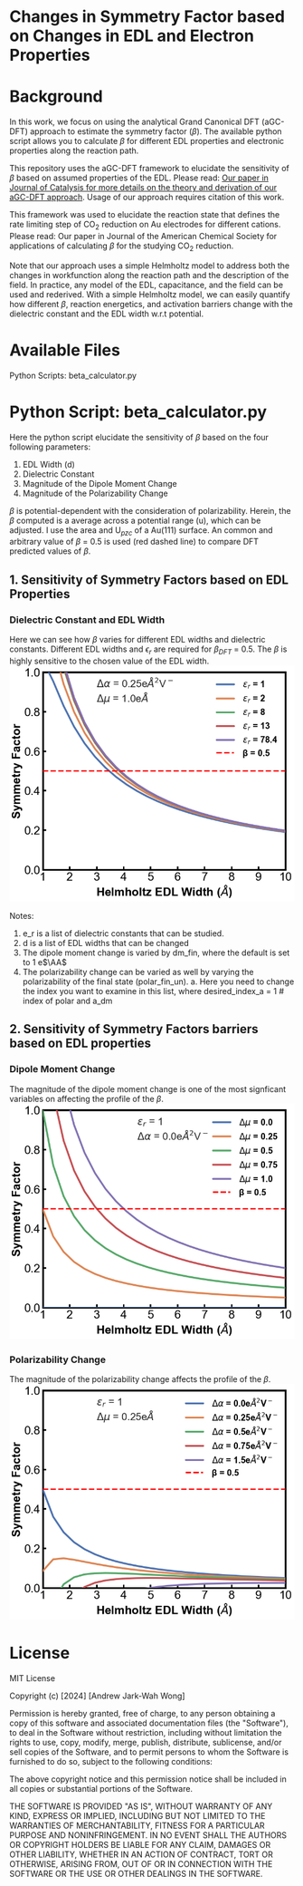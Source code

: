 # Changes in Symmetry Factor based on Changes in EDL and Electron Properties 

# Background

In this work, we focus on using the analytical Grand Canonical DFT (aGC-DFT) approach to estimate the symmetry factor ($\beta$). The available python script allows you to calculate $\beta$ for different EDL properties and electronic properties along the reaction path. 

This repository uses the aGC-DFT framework to elucidate the sensitivity of $\beta$ based on assumed properties of the EDL. 
Please read: [Our paper in Journal of Catalysis for more details on the theory and derivation of our aGC-DFT approach](https://www.sciencedirect.com/science/article/abs/pii/S0021951724000733). Usage of our approach requires citation of this work. 

This framework was used to elucidate the reaction state that defines the rate limiting step of CO$_2$ reduction on Au electrodes for different cations. 
Please read: Our paper in Journal of the American Chemical Society for applications of calculating $\beta$ for the studying CO$_2$ reduction.

Note that our approach uses a simple Helmholtz model to address both the changes in workfunction along the reaction path and the description of the field. In practice, any model of the EDL, capacitance, and the field can be used and rederived. With a simple Helmholtz model, we can easily quantify how different $\beta$, reaction energetics, and activation barriers change with the dielectric constant and the EDL width w.r.t potential.

# Available Files 
Python Scripts: beta_calculator.py

# Python Script: beta_calculator.py
Here the python script elucidate the sensitivity of $\beta$ based on the four following parameters:
1. EDL Width (d)
2. Dielectric Constant
3. Magnitude of the Dipole Moment Change
4. Magnitude of the Polarizability Change 

$\beta$ is potential-dependent with the consideration of polarizability. Herein, the $\beta$ computed is a average across a potential range (u), which can be adjusted.
I use the area and U$_{pzc}$ of a Au(111) surface. An common and arbitrary value of $\beta$ = 0.5 is used (red dashed line) to compare DFT predicted values of $\beta$.

## 1. Sensitivity of Symmetry Factors based on EDL Properties

### Dielectric Constant and EDL Width
Here we can see how $\beta$ varies for different EDL widths and dielectric constants. Different EDL widths and $\epsilon$$_r$ are required for $\beta$$_{DFT}$ = 0.5. The $\beta$ is highly sensitive to the chosen value of the EDL width. 
![image info](Symmetry_Factor_Calculator_2024\image-2.png)

Notes:
1. e_r is a list of dielectric constants that can be studied.
2. d is a list of EDL widths that can be changed
3. The dipole moment change is varied by dm_fin, where the default is set to 1 e$\AA$
4. The polarizability change can be varied as well by varying the polarizability of the final state (polar_fin_un).
    a. Here you need to change the index you want to examine in this list, where desired_index_a = 1 # index of polar and a_dm

## 2. Sensitivity of Symmetry Factors barriers based on EDL properties

### Dipole Moment Change
The magnitude of the dipole moment change is one of the most signficant variables on affecting the profile of the $\beta$.
![image info](Symmetry_Factor_Calculator_2024\image-3.png)

### Polarizability Change 
The magnitude of the polarizability change affects the profile of the $\beta$.
![image info](Symmetry_Factor_Calculator_2024\image-4.png)

# License

MIT License

Copyright (c) [2024] [Andrew Jark-Wah Wong]

Permission is hereby granted, free of charge, to any person obtaining a copy
of this software and associated documentation files (the "Software"), to deal
in the Software without restriction, including without limitation the rights
to use, copy, modify, merge, publish, distribute, sublicense, and/or sell
copies of the Software, and to permit persons to whom the Software is
furnished to do so, subject to the following conditions:

The above copyright notice and this permission notice shall be included in all
copies or substantial portions of the Software.

THE SOFTWARE IS PROVIDED "AS IS", WITHOUT WARRANTY OF ANY KIND, EXPRESS OR
IMPLIED, INCLUDING BUT NOT LIMITED TO THE WARRANTIES OF MERCHANTABILITY,
FITNESS FOR A PARTICULAR PURPOSE AND NONINFRINGEMENT. IN NO EVENT SHALL THE
AUTHORS OR COPYRIGHT HOLDERS BE LIABLE FOR ANY CLAIM, DAMAGES OR OTHER
LIABILITY, WHETHER IN AN ACTION OF CONTRACT, TORT OR OTHERWISE, ARISING FROM,
OUT OF OR IN CONNECTION WITH THE SOFTWARE OR THE USE OR OTHER DEALINGS IN THE
SOFTWARE.

